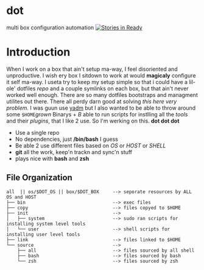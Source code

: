 dot
===
multi box configuration automation
[![Stories in Ready](https://badge.waffle.io/slugbyte/dot.svg?label=ready&title=Ready)](http://waffle.io/slugbyte/dot)

# Introduction
When I work on a box that ain't setup ma-way, I feel disoriented and
unproductive. I wish ery box I sitdown to work at would **magicaly** configure it
self ma-way. I useta try to keep my setup simple so that i could have a lil-ole'
dotfiles _repo_ and a couple symlinks on each box, but that ain't never worked
well enough. There are so many dotfiles bootstraps and managment utilites out
there. There all perdy darn good at solving _this here very problem_. I was guun
use [yadm](https://github.com/TheLocehiliosan/yadm) but I also wanted to be able
to throw around some `$HOME`*grown* Binarys + _B_ able to run scripts for
instlling all the *tools* and their *plugins*, that I like 2 use. So I'm werking
on this. **dot dot dot**

* Use a single repo
* No dependencies, just **/bin/bash** I guess
* Be able 2 use different files based on _OS_ or _HOST_ or _SHELL_
* **git** all the work, keep'n trackn and sync'n stuff
* plays nice with **bash** and **zsh** 

## File Organization
```
all  || os/$DOT_OS || box/$DOT_BOX     --> seporate resources by ALL OS and HOST
├── bin                                --> exec files 
├── copy                               --> files copyed to $HOME
├── init                               --> 
│   ├── system                         --> sudo ran scripts for installing system level tools
│   └── user                           --> shell scripts for installing user level tools    
├── link                               --> files linked to $HOME     
└── source                             -->      
    ├── all                            --> files sourced by all shell     
    ├── bash                           --> files sourced by bash
    └── zsh                            --> files sourced by zsh
```

